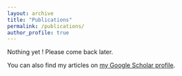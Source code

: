 ```yaml
---
layout: archive
title: "Publications"
permalink: /publications/
author_profile: true
---
```


Nothing yet ! Please come back later.

You can also find my articles on <a href="https://scholar.google.com/citations?hl=fr&user=El2AP_MAAAAJ">my Google Scholar profile</a>.


<!--{% include base_path %}

{% for post in site.publications reversed %}
  {% include archive-single.html %}
{% endfor %} -->
